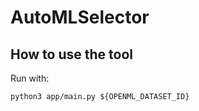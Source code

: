 # AutoMLSelector

## How to use the tool

Run with:
```
python3 app/main.py ${OPENML_DATASET_ID}
```
